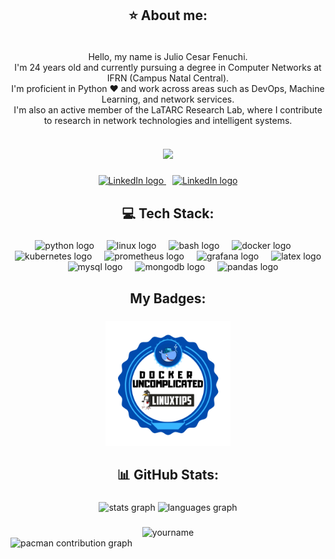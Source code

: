 <h2 align="center">⭐ About me:</h2>

###

<div style="display: flex; align-items: center; justify-content: space-between; width: 100%;">
  <p style="text-align: center; width: 100%;">
    Hello, my name is Julio Cesar Fenuchi. <br>
    I'm 24 years old and currently pursuing a degree in Computer Networks at IFRN (Campus Natal Central). <br>
    I'm proficient in Python ♥ and work across areas such as DevOps, Machine Learning, and network services. <br>
    I'm also an active member of the LaTARC Research Lab, where I contribute to research in network technologies and intelligent systems.
  </p>
</div>


###

<div align="center">
  <img height="200" src="https://media.tenor.com/omMgRMjESeAAAAAM/subaru-re-zero-subaru.gif" />
</div>

###

<div align="center">
  <a href="https://www.linkedin.com/in/julio-cesar-fenuchi-477924259" target="_blank" rel="noopener noreferrer">
    <img src="https://raw.githubusercontent.com/maurodesouza/profile-readme-generator/master/src/assets/icons/social/linkedin/default.svg" width="60" height="70" alt="LinkedIn logo" />
  </a>
    <a href="https://latarc.ifrn.edu.br/" target="_blank" rel="noopener noreferrer" style="margin-left: 10px;">
    <img src="https://avatars.githubusercontent.com/u/19334784?s=280&v=4" width="70" height="70" alt="LinkedIn logo" />
  </a>
</div>

###

<h2 align="center">💻 Tech Stack:</h2>

###

<div align="center">
  <img src="https://cdn.jsdelivr.net/gh/devicons/devicon/icons/python/python-original.svg" height="40" alt="python logo"  />
  <img width="12" />
  <img src="https://cdn.jsdelivr.net/gh/devicons/devicon/icons/linux/linux-original.svg" height="40" alt="linux logo"  />
  <img width="12" />
  <img src="https://cdn.jsdelivr.net/gh/devicons/devicon/icons/bash/bash-original.svg" height="40" alt="bash logo"  />
  <img width="12" />
  <img src="https://cdn.jsdelivr.net/gh/devicons/devicon/icons/docker/docker-original.svg" height="40" alt="docker logo"  />
  <img width="12" />
  <img src="https://cdn.jsdelivr.net/gh/devicons/devicon/icons/kubernetes/kubernetes-plain.svg" height="40" alt="kubernetes logo"  />
  <img width="12" />
  <img src="https://cdn.jsdelivr.net/gh/devicons/devicon/icons/prometheus/prometheus-original.svg" height="40" alt="prometheus logo"  />
  <img width="12" />
  <img src="https://cdn.jsdelivr.net/gh/devicons/devicon/icons/grafana/grafana-original.svg" height="40" alt="grafana logo"  />
  <img width="12" />
  <img src="https://cdn.jsdelivr.net/gh/devicons/devicon/icons/latex/latex-original.svg" height="40" alt="latex logo"  />
  <img width="12" />
  <img src="https://cdn.jsdelivr.net/gh/devicons/devicon/icons/mysql/mysql-original.svg" height="40" alt="mysql logo"  />
  <img width="12" />
  <img src="https://cdn.jsdelivr.net/gh/devicons/devicon/icons/mongodb/mongodb-original.svg" height="40" alt="mongodb logo"  />
  <img width="12" />
  <img src="https://cdn.jsdelivr.net/gh/devicons/devicon/icons/pandas/pandas-original-wordmark.svg" height="40" alt="pandas logo"  />
</div>

###

<h2 align="center">My Badges:</h2>

###

<div align="center">
  <img height="200" src="https://raw.githubusercontent.com/jcfenuchi/jcfenuchi/refs/heads/main/images/Badge_Docker.png"  />
</div>

###

<h2 align="center">📊 GitHub Stats:</h2>

###

<div align="center">
  <img src="https://github-readme-stats.vercel.app/api?username=jcfenuchi&hide_title=false&hide_rank=false&show_icons=true&include_all_commits=true&count_private=true&disable_animations=false&theme=dracula&locale=en&hide_border=false&order=1" height="150" alt="stats graph"  />
  <img src="https://github-readme-stats.vercel.app/api/top-langs?username=jcfenuchi&locale=en&hide_title=false&layout=compact&card_width=320&langs_count=5&theme=dracula&hide_border=false&order=2" height="150" alt="languages graph"  />
</div>

###

<div align="center">
<img src="https://counter.seku.su/cmoe?name=jcfenuchi&theme=moeboorule34" alt="yourname" width="400" heigth="400"/>
</div>

<picture>
  <source media="(prefers-color-scheme: dark)" srcset="https://raw.githubusercontent.com/jcfenuchi/jcfenuchi/output/pacman-contribution-graph-dark.svg">
  <source media="(prefers-color-scheme: light)" srcset="https://raw.githubusercontent.com/jcfenuchi/jcfenuchi/output/pacman-contribution-graph.svg">
  <img alt="pacman contribution graph" src="https://raw.githubusercontent.com/jcfenuchi/jcfenuchi/output/pacman-contribution-graph.svg">
</picture>

###

